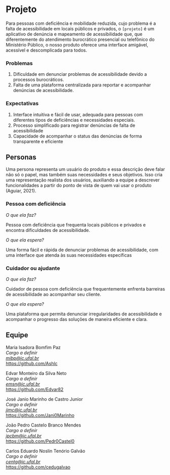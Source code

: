 # Projeto

Para pessoas com deficiência e mobilidade reduzida, cujo problema é a falta de acessibilidade em locais públicos e privados, o `[projeto]` é um aplicativo de denúncia e mapeamento de acessibilidade que, que diferentemente do atendimento burocrático presencial ou telefônico do Ministério Público, o nosso produto oferece uma interface amigável, acessível e descomplicada para todos.

### Problemas

1) Dificuldade em denunciar problemas de acessibilidade devido a processos burocráticos.
2) Falta de uma plataforma centralizada para reportar e acompanhar denúncias de acessibilidade.

### Expectativas

1) Interface intuitiva e fácil de usar, adequada para pessoas com diferentes tipos de deficiências e necessidades especiais.
2) Processo simplificado para registrar denúncias de falta de acessibilidade
3) Capacidade de acompanhar o status das denúncias de forma transparente e eficiente

## Personas

Uma persona representa um usuário do produto e essa descrição deve falar não só o papel, mas também suas necessidades e seus objetivos. Isso cria uma representação realista dos usuários, auxiliando a equipe a descrever funcionalidades a partir do ponto de vista de quem vai usar o produto (Aguiar, 2021).

### Pessoa com deficiência

*O que ela faz?*

Pessoa com deficiência que frequenta locais públicos e privados e encontra dificuldades de acessibilidade.

*O que ela espera?*

Uma forma fácil e rápida de denunciar problemas de acessibilidade, com uma interface que atenda às suas necessidades específicas

### Cuidador ou ajudante

*O que ela faz?*

Cuidador de pessoa com deficiência que frequentemente enfrenta barreiras de acessibilidade ao acompanhar seu cliente.

*O que ela espera?*

Uma plataforma que permita denunciar irregularidades de acessibilidade e acompanhar o progresso das soluções de maneira eficiente e clara.

<!-- ## Marcos

Devemos entregar **pequenas versões frequentes**. A equipe deve definir os marcos do projeto (*milestones)*, definindo os prazos de entrega e quais funcionalidades serão implementados até o final de cada marco. No final de cada marco devemos distribuir uma nova versão do produto, pronta para produção.

Podemos pensar nessas pequenas versões como MVPs (do inglês, *minimum viable product*). MVP é a versão mais simples de um produto que pode ser disponibilizada para a validação de um pequeno conjunto de hipóteses sobre o negócio. Após ser **construído,** o MVP é colocado à prova. Com isso, teremos dados que possibilitam **medir** o seu uso e, portanto, gerar o **aprendizado** desejado (Caroli, 2018).

### Marco 1 - 20/12/2022

Acreditamos que esse `Marco 1` vai conseguir `resultado esperado`. Saberemos que isso aconteceu com base em `métricas para validar a hipótese do negócio`.

#### Funcionalidades

- [x] Funcionalidade 1.
- [x] Funcionalidade 2.
- [x] Funcionalidade 3.

[Release Notes ](release_notes_1.md)

### Marco 2 - 20/01/2023

Acreditamos que esse `Marco 1` vai conseguir `resultado esperado`. Saberemos que isso aconteceu com base em `métricas para validar a hipótese do negócio`.

#### Funcionalidades 

- [x] Funcionalidade 1.
- [x] Funcionalidade 2.
- [ ] Funcionalidade 3.

[Release Notes ](release_notes_1.md) -->

<!-- ## Riscos

1. **Risco 1** descrição do risco. *Severidade Baixa e Probabilidade Alta*.

   Ações para mitigação do risco:

   * Ação de mitigação 1.1.

2. **Risco 2** descrição do risco. *Severidade Média e Probabilidade Alta*.

   Ações para mitigação do risco:

   * Ação de mitigação 2.1.
   * Ação de mitigação 2.2. -->

<!-- ## Componentes

### Aplicativo Web 
[descrição breve]
https://github.com/edgebr/templates-artefatos

### Aplicativo Mobile
[descrição breve]
https://github.com/edgebr/templates-artefatos -->


<!-- ## Stakeholders

Stakeholder 1 <br />
*Key User - Cargo na Empresa X* <br />
*E-mail* <br />
(xx) xxxxx-xxxx

Stakeholder 2 <br />
*Key User - Cargo na Empresa X* <br />
*E-mail* <br />
(xx) xxxxx-xxxx -->

## Equipe

Maria Isadora Bomfim Paz <br />
*Cargo a definir* <br />
*mibp@ic.ufal.br* <br />
https://github.com/Ashlc

Edvar Monteiro da Silva Neto <br />
*Cargo a definir* <br />
*emsn@ic.ufal.br* <br />
https://github.com/Edvar82

José Janio Marinho de Castro Junior <br />
*Cargo a definir* <br />
*jjmc@ic.ufal.br* <br />
https://github.com/Jani0Marinho

João Pedro Castelo Branco Mendes <br />
*Cargo a definir* <br />
*jpcbm@ic.ufal.br* <br />
https://github.com/Pedr0Castel0

Carlos Eduardo Noslin Tenório Galvão <br />
*Cargo a definir* <br />
*centg@ic.ufal.br* <br />
https://github.com/cedugalvao

<!-- ## Status Reports

[Status Report 1 (20/12/2022)](status_report_1.md) -->
